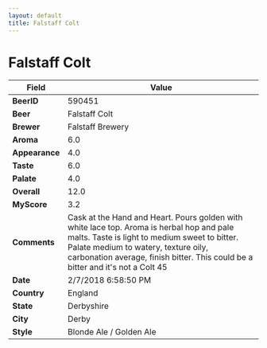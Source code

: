 ```yaml
---
layout: default
title: Falstaff Colt
---
```


# Falstaff Colt

| Field         | Value     |
|---------------|-----------|
| **BeerID** | 590451 |
| **Beer** | Falstaff Colt |
| **Brewer** | Falstaff Brewery |
| **Aroma** | 6.0 |
| **Appearance** | 4.0 |
| **Taste** | 6.0 |
| **Palate** | 4.0 |
| **Overall** | 12.0 |
| **MyScore** | 3.2 |
| **Comments** | Cask at the Hand and Heart. Pours golden with white lace top. Aroma is herbal hop and pale malts. Taste is light to medium sweet to bitter. Palate medium to watery, texture oily, carbonation average, finish bitter. This could be a bitter and it&#39;s not a Colt 45 |
| **Date** | 2/7/2018 6:58:50 PM |
| **Country** | England |
| **State** | Derbyshire |
| **City** | Derby |
| **Style** | Blonde Ale / Golden Ale |
